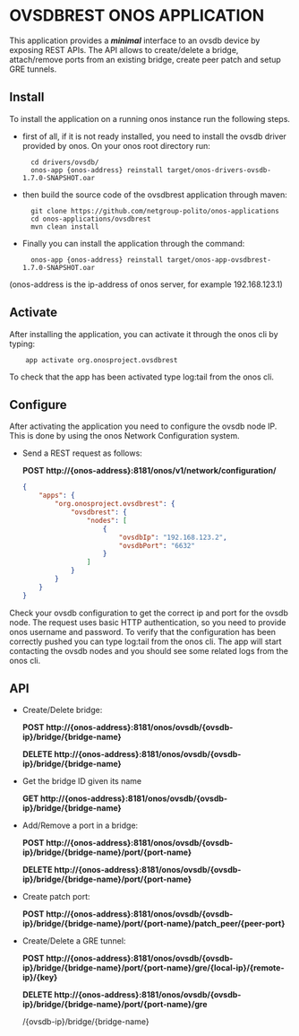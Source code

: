 # OVSDBREST ONOS APPLICATION

This application provides a ***minimal*** interface to an ovsdb device by exposing REST APIs.
The API allows to create/delete a bridge, attach/remove ports from an existing bridge, create peer patch and setup GRE tunnels.

## Install
To install the application on a running onos instance run the following steps.

- first of all, if it is not ready installed, you need to install the ovsdb driver provided by onos. On your onos root directory run:

        cd drivers/ovsdb/
        onos-app {onos-address} reinstall target/onos-drivers-ovsdb-1.7.0-SNAPSHOT.oar

- then build the source code of the ovsdbrest application through maven:

        git clone https://github.com/netgroup-polito/onos-applications
        cd onos-applications/ovsdbrest
        mvn clean install

- Finally you can install the application through the command:

        onos-app {onos-address} reinstall target/onos-app-ovsdbrest-1.7.0-SNAPSHOT.oar

(onos-address is the ip-address of onos server, for example 192.168.123.1)


## Activate
After installing the application, you can activate it through the onos cli by typing:

        app activate org.onosproject.ovsdbrest

To check that the app has been activated type log:tail from the onos cli.


## Configure
After activating the application you need to configure the ovsdb node IP. This is done by using the onos Network Configuration system.

- Send a REST request as follows:

    **POST http://{onos-address}:8181/onos/v1/network/configuration/**

    ```json
    {
    	"apps": {
    		"org.onosproject.ovsdbrest": {
    			"ovsdbrest": {
    				"nodes": [
    					{
    						"ovsdbIp": "192.168.123.2",
    						"ovsdbPort": "6632"
    					}
    				]
    			}
    		}
    	}
    }
  ```

Check your ovsdb configuration to get the correct ip and port for the ovsdb node.
The request uses basic HTTP authentication, so you need to provide onos username and password.
To verify that the configuration has been correctly pushed you can type log:tail from the onos cli.
The app will start contacting the ovsdb nodes and you should see some related logs from the onos cli.


## API

- Create/Delete bridge:

    **POST http://{onos-address}:8181/onos/ovsdb/{ovsdb-ip}/bridge/{bridge-name}**

    **DELETE http://{onos-address}:8181/onos/ovsdb/{ovsdb-ip}/bridge/{bridge-name}**
    
 - Get the bridge ID given its name
    
    **GET http://{onos-address}:8181/onos/ovsdb/{ovsdb-ip}/bridge/{bridge-name}**

- Add/Remove a port in a bridge:

    **POST http://{onos-address}:8181/onos/ovsdb/{ovsdb-ip}/bridge/{bridge-name}/port/{port-name}**

    **DELETE http://{onos-address}:8181/onos/ovsdb/{ovsdb-ip}/bridge/{bridge-name}/port/{port-name}**

- Create patch port:

    **POST http://{onos-address}:8181/onos/ovsdb/{ovsdb-ip}/bridge/{bridge-name}/port/{port-name}/patch_peer/{peer-port}**

- Create/Delete a GRE tunnel:

    **POST http://{onos-address}:8181/onos/ovsdb/{ovsdb-ip}/bridge/{bridge-name}/port/{port-name}/gre/{local-ip}/{remote-ip}/{key}**

    **DELETE http://{onos-address}:8181/onos/ovsdb/{ovsdb-ip}/bridge/{bridge-name}/port/{port-name}/gre**
    
    
    /{ovsdb-ip}/bridge/{bridge-name}
